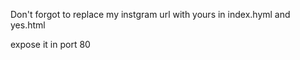 Don't forgot to replace my instgram url with yours in index.hyml and yes.html


expose it in port 80
